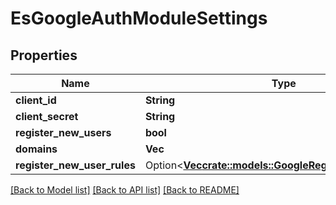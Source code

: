 # EsGoogleAuthModuleSettings

## Properties

Name | Type | Description | Notes
------------ | ------------- | ------------- | -------------
**client_id** | **String** |  | 
**client_secret** | **String** |  | 
**register_new_users** | **bool** |  | 
**domains** | **Vec<String>** |  | 
**register_new_user_rules** | Option<[**Vec<crate::models::GoogleRegisterNewUserRule>**](GoogleRegisterNewUserRule.md)> |  | [optional]

[[Back to Model list]](../README.md#documentation-for-models) [[Back to API list]](../README.md#documentation-for-api-endpoints) [[Back to README]](../README.md)


